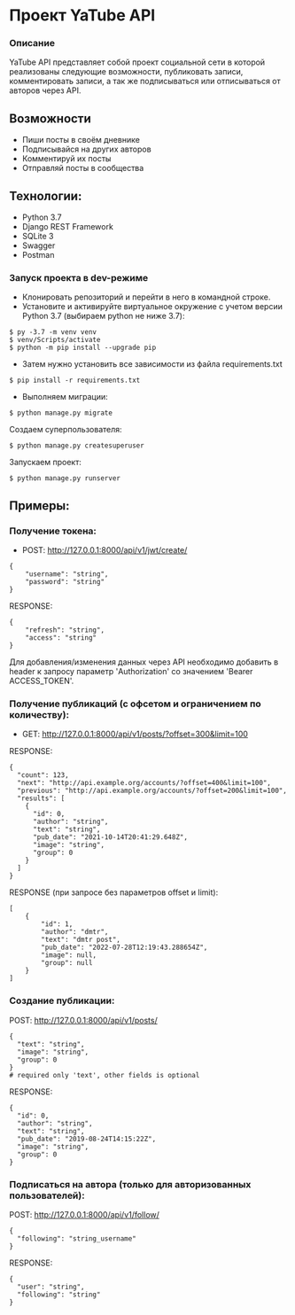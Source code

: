 # Проект YaTube API
### Описание
YaTube API представляет собой проект социальной сети в которой реализованы следующие возможности, 
публиковать записи, комментировать записи, а так же подписываться или отписываться от авторов через API.

## Возможности
- Пиши посты в своём дневнике
- Подписывайся на других авторов
- Комментируй их посты
- Отправляй посты в сообщества

## Технологии:
- Python 3.7
- Django REST Framework
- SQLite 3
- Swagger
- Postman

### Запуск проекта в dev-режиме
- Клонировать репозиторий и перейти в него в командной строке.
- Установите и активируйте виртуальное окружение c учетом версии Python 3.7 (выбираем python не ниже 3.7):
```
$ py -3.7 -m venv venv
$ venv/Scripts/activate
$ python -m pip install --upgrade pip
```
- Затем нужно установить все зависимости из файла requirements.txt
```
$ pip install -r requirements.txt
```
- Выполняем миграции:
```
$ python manage.py migrate
```
Создаем суперпользователя:
```
$ python manage.py createsuperuser
```
Запускаем проект:
```
$ python manage.py runserver
```

## Примеры:
### Получение токена: 
* POST: http://127.0.0.1:8000/api/v1/jwt/create/ 
```
{
    "username": "string",
    "password": "string"
}
```
RESPONSE:
```
{
    "refresh": "string",
    "access": "string"
}
```

Для добавления/изменения данных через API необходимо добавить в header 
к запросу параметр 'Authorization' со значением 'Bearer ACCESS_TOKEN'.


### Получение публикаций (с офсетом и ограничением по количеству): 
* GET: http://127.0.0.1:8000/api/v1/posts/?offset=300&limit=100

RESPONSE:
```
{
  "count": 123,
  "next": "http://api.example.org/accounts/?offset=400&limit=100",
  "previous": "http://api.example.org/accounts/?offset=200&limit=100",
  "results": [
    {
      "id": 0,
      "author": "string",
      "text": "string",
      "pub_date": "2021-10-14T20:41:29.648Z",
      "image": "string",
      "group": 0
    }
  ]
}
```

RESPONSE (при запросе без параметров offset и limit):
```
[
    {
        "id": 1,
        "author": "dmtr",
        "text": "dmtr post",
        "pub_date": "2022-07-28T12:19:43.288654Z",
        "image": null,
        "group": null
    }
]
```

### Создание публикации:

POST: http://127.0.0.1:8000/api/v1/posts/
```
{
  "text": "string",
  "image": "string", 
  "group": 0
}
# required only 'text', other fields is optional
```
RESPONSE:
```
{
  "id": 0,
  "author": "string",
  "text": "string",
  "pub_date": "2019-08-24T14:15:22Z",
  "image": "string",
  "group": 0
}
```

### Подписаться на автора (только для авторизованных пользователей):
POST: http://127.0.0.1:8000/api/v1/follow/
```
{
  "following": "string_username"
}
```
RESPONSE:
```
{
  "user": "string",
  "following": "string"
}
```
